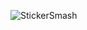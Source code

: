 ![StickerSmash](https://github.com/luisdasilvahenrique/StickerSmash/assets/61327251/a1807ea0-2867-42ea-8e55-8a44ccc0784a)
